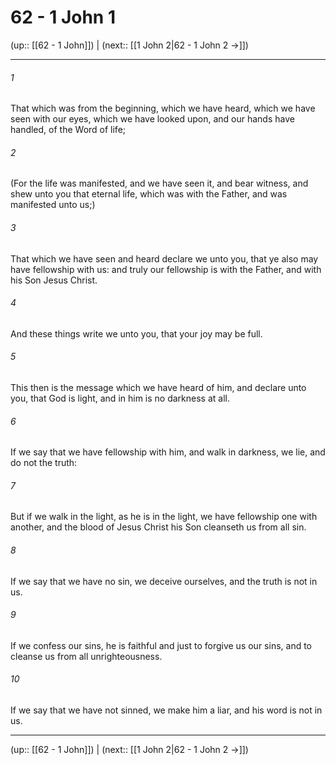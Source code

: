 # 62 - 1 John 1

(up:: [[62 - 1 John]]) | (next:: [[1 John 2|62 - 1 John 2 →]])

***


###### 1 
That which was from the beginning, which we have heard, which we have seen with our eyes, which we have looked upon, and our hands have handled, of the Word of life; 

###### 2 
(For the life was manifested, and we have seen it, and bear witness, and shew unto you that eternal life, which was with the Father, and was manifested unto us;) 

###### 3 
That which we have seen and heard declare we unto you, that ye also may have fellowship with us: and truly our fellowship is with the Father, and with his Son Jesus Christ. 

###### 4 
And these things write we unto you, that your joy may be full. 

###### 5 
This then is the message which we have heard of him, and declare unto you, that God is light, and in him is no darkness at all. 

###### 6 
If we say that we have fellowship with him, and walk in darkness, we lie, and do not the truth: 

###### 7 
But if we walk in the light, as he is in the light, we have fellowship one with another, and the blood of Jesus Christ his Son cleanseth us from all sin. 

###### 8 
If we say that we have no sin, we deceive ourselves, and the truth is not in us. 

###### 9 
If we confess our sins, he is faithful and just to forgive us our sins, and to cleanse us from all unrighteousness. 

###### 10 
If we say that we have not sinned, we make him a liar, and his word is not in us.

***

(up:: [[62 - 1 John]]) | (next:: [[1 John 2|62 - 1 John 2 →]])

